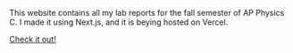 This website contains all my lab reports for the fall semester of AP Physics C. I made it using Next.js, and it is beying hosted on Vercel.

[Check it out!](https://labsite.vercel.app)
